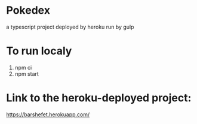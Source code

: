 # Pokedex

a typescript project deployed by heroku run by gulp

# To run localy

1. npm ci
2. npm start

# Link to the heroku-deployed project:

https://barshefet.herokuapp.com/
